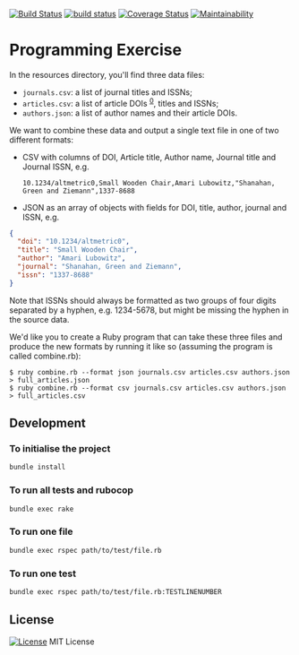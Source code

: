 [![Build Status](https://travis-ci.org/octopusinvitro/exercise-solution.svg?branch=master)](https://travis-ci.org/octopusinvitro/exercise-solution)
[![build status](https://gitlab.com/octopusinvitro/exercise-solution/badges/master/build.svg)](https://gitlab.com/me-stevens/exercise-solution/commits/master)
[![Coverage Status](https://coveralls.io/repos/github/octopusinvitro/exercise-solution/badge.svg?branch=master)](https://coveralls.io/github/octopusinvitro/exercise-solution?branch=master)
[![Maintainability](https://api.codeclimate.com/v1/badges/7e36a9b166c281d0fc40/maintainability)](https://codeclimate.com/github/octopusinvitro/exercise-solution/maintainability)

# Programming Exercise

In the resources directory, you'll find three data files:

* `journals.csv`: a list of journal titles and ISSNs;
* `articles.csv`: a list of article DOIs <sup>[0]</sup>, titles and ISSNs;
* `authors.json`: a list of author names and their article DOIs.

We want to combine these data and output a single text file in one of two
different formats:

* CSV with columns of DOI, Article title, Author name, Journal title and
  Journal ISSN, e.g.

      10.1234/altmetric0,Small Wooden Chair,Amari Lubowitz,"Shanahan, Green and Ziemann",1337-8688

* JSON as an array of objects with fields for DOI, title, author, journal and
  ISSN, e.g.

```json
{
  "doi": "10.1234/altmetric0",
  "title": "Small Wooden Chair",
  "author": "Amari Lubowitz",
  "journal": "Shanahan, Green and Ziemann",
  "issn": "1337-8688"
}
```

Note that ISSNs should always be formatted as two groups of four digits
separated by a hyphen, e.g. 1234-5678, but might be missing the hyphen in the
source data.

We'd like you to create a Ruby program that can take these three files and
produce the new formats by running it like so (assuming the program is called
combine.rb):

    $ ruby combine.rb --format json journals.csv articles.csv authors.json > full_articles.json
    $ ruby combine.rb --format csv journals.csv articles.csv authors.json > full_articles.csv

[0]: http://en.wikipedia.org/wiki/Digital_object_identifier



## Development


### To initialise the project

```bash
bundle install
```


### To run all tests and rubocop

```bash
bundle exec rake
```


### To run one file


```bash
bundle exec rspec path/to/test/file.rb
```


### To run one test

```bash
bundle exec rspec path/to/test/file.rb:TESTLINENUMBER
```


## License

[![License](https://img.shields.io/badge/mit-license-green.svg?style=flat)](https://opensource.org/licenses/mit)
MIT License
